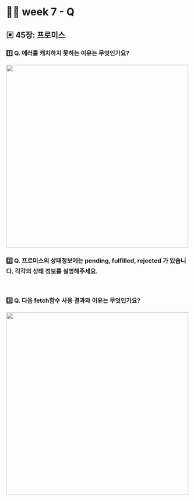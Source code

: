 # 👩‍🏫 week 7 - Q

## ▣ 45장: 프로미스

### 1️⃣ Q. 에러를 캐치하지 못하는 이유는 무엇인가요?

<img src="https://github.com/codesquad-members-2024/fe-newsstand-react/assets/96780693/cf5e46d9-10bd-4c6e-92d6-b0688c1917b2" width="500"/>

### 2️⃣ Q. 프로미스의 상태정보에는 pending, fulfilled, rejected 가 있습니다. 각각의 상태 정보를 설명해주세요.

<br>

### 3️⃣ Q. 다음 fetch함수 사용 결과와 이유는 무엇인가요?

<img src="https://github.com/codesquad-members-2024/fe-newsstand-react/assets/96780693/ee1f9733-e598-4be8-b124-a039cdd936f1" width="500"/>
